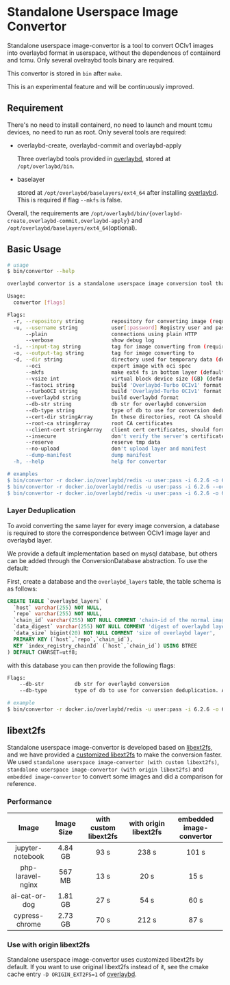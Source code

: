 # Standalone Userspace Image Convertor

Standalone userspace image-convertor is a tool to convert OCIv1 images into overlaybd format in userspace, without the dependences of containerd and tcmu. Only several ovelraybd tools binary are required.

This convertor is stored in `bin` after `make`.

This is an experimental feature and will be continuously improved.


## Requirement

There's no need to install containerd, no need to launch and mount tcmu devices, no need to run as root.
Only several tools are required:

- overlaybd-create, overlaybd-commit and overlaybd-apply

  Three overlaybd tools provided in [overlaybd](https://github.com/containerd/overlaybd), stored at `/opt/overlaybd/bin`.

- baselayer

  stored at `/opt/overlaybd/baselayers/ext4_64` after installing [overlaybd](https://github.com/containerd/overlaybd). This is required if flag `--mkfs` is false.

Overall, the requirements are `/opt/overlaybd/bin/{overlaybd-create,overlaybd-commit,overlaybd-apply}` and `/opt/overlaybd/baselayers/ext4_64`(optional).

## Basic Usage

```bash
# usage
$ bin/convertor --help

overlaybd convertor is a standalone userspace image conversion tool that helps converting oci images to overlaybd images

Usage:
  convertor [flags]

Flags:
  -r, --repository string         repository for converting image (required)
  -u, --username string           user[:password] Registry user and password
      --plain                     connections using plain HTTP
      --verbose                   show debug log
  -i, --input-tag string          tag for image converting from (required)
  -o, --output-tag string         tag for image converting to
  -d, --dir string                directory used for temporary data (default "tmp_conv")
      --oci                       export image with oci spec
      --mkfs                      make ext4 fs in bottom layer (default true)
      --vsize int                 virtual block device size (GB) (default 64)
      --fastoci string            build 'Overlaybd-Turbo OCIv1' format (old name of turboOCIv1. deprecated)
      --turboOCI string           build 'Overlaybd-Turbo OCIv1' format
      --overlaybd string          build overlaybd format
      --db-str string             db str for overlaybd conversion
      --db-type string            type of db to use for conversion deduplication. Available: mysql. Default none
      --cert-dir stringArray      In these directories, root CA should be named as *.crt and client cert should be named as *.cert, *.key
      --root-ca stringArray       root CA certificates
      --client-cert stringArray   client cert certificates, should form in ${cert-file}:${key-file}
      --insecure                  don't verify the server's certificate chain and host name
      --reserve                   reserve tmp data
      --no-upload                 don't upload layer and manifest
      --dump-manifest             dump manifest
  -h, --help                      help for convertor

# examples
$ bin/convertor -r docker.io/overlaybd/redis -u user:pass -i 6.2.6 -o 6.2.6_obd
$ bin/convertor -r docker.io/overlaybd/redis -u user:pass -i 6.2.6 --overlaybd 6.2.6_obd --fastoci 6.2.6_foci
$ bin/convertor -r docker.io/overlaybd/redis -u user:pass -i 6.2.6 -o 6.2.6_obd --vsize 256

```

### Layer Deduplication

To avoid converting the same layer for every image conversion, a database is required to store the correspondence between OCIv1 image layer and overlaybd layer.

We provide a default implementation based on mysql database, but others can be added through the ConversionDatabase abstraction. To use the default:

First, create a database and the `overlaybd_layers` table, the table schema is as follows:

```sql
CREATE TABLE `overlaybd_layers` (
  `host` varchar(255) NOT NULL,
  `repo` varchar(255) NOT NULL,
  `chain_id` varchar(255) NOT NULL COMMENT 'chain-id of the normal image layer',
  `data_digest` varchar(255) NOT NULL COMMENT 'digest of overlaybd layer',
  `data_size` bigint(20) NOT NULL COMMENT 'size of overlaybd layer',
  PRIMARY KEY (`host`,`repo`,`chain_id`),
  KEY `index_registry_chainId` (`host`,`chain_id`) USING BTREE
) DEFAULT CHARSET=utf8;
```

with this database you can then provide the following flags:

```bash
Flags:
    --db-str          db str for overlaybd conversion
    --db-type         type of db to use for conversion deduplication. Available: mysql. Default none

# example
$ bin/convertor -r docker.io/overlaybd/redis -u user:pass -i 6.2.6 -o 6.2.6_obd --db-str "dbuser:dbpass@tcp(127.0.0.1:3306)/dedup" --db-type mysql
```

## libext2fs

Standalone userspace image-convertor is developed based on [libext2fs](https://github.com/tytso/e2fsprogs), and we have provided a [customized libext2fs](https://github.com/data-accelerator/e2fsprogs) to make the conversion faster. We used `standalone userspace image-convertor (with custom libext2fs)`, `standalone userspace image-convertor (with origin libext2fs)` and `embedded image-convertor` to convert some images and did a comparison for reference.

### Performance

| Image               | Image Size | with custom libext2fs | with origin libext2fs | embedded image-convertor |
|:-------------------:|:----------:|:---------------------:|:---------------------:|:------------------------:|
| jupyter-notebook    | 4.84 GB    | 93 s                  | 238 s                 | 101 s                    |
| php-laravel-nginx   | 567 MB     | 13 s                  | 20 s                  | 15 s                     |
| ai-cat-or-dog       | 1.81 GB    | 27 s                  | 54 s                  | 60 s                     |
| cypress-chrome      | 2.73 GB    | 70 s                  | 212 s                 | 87 s                     |

### Use with origin libext2fs

Standalone userspace image-convertor uses customized libext2fs by default. If you want to use original libext2fs instead of it, see the cmake cache entry `-D ORIGIN_EXT2FS=1` of [overlaybd](https://github.com/containerd/overlaybd#build).
